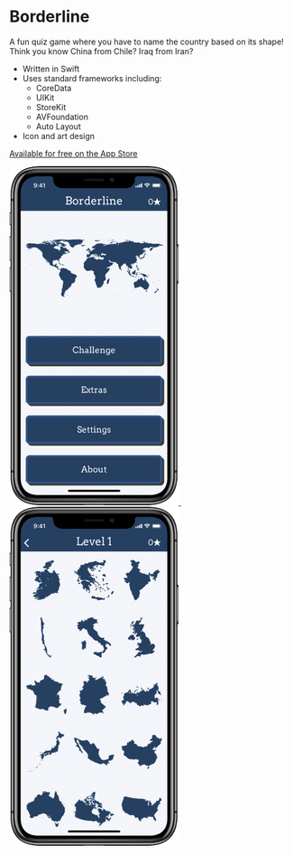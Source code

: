 # Borderline

A fun quiz game where you have to name the country based on its shape!
Think you know China from Chile? Iraq from Iran? 

* Written in Swift
* Uses standard frameworks including:
  * CoreData
  * UIKit
  * StoreKit
  * AVFoundation
  * Auto Layout
* Icon and art design

[Available for free on the App Store](https://itunes.apple.com/us/app/borderline/id1199101606?ls=1&mt=8&at=1000lIXe)

<a href="https://github.com/JamieDass/Borderline/blob/master/gh_screenshots/iPhone%20X-FirstScreen_framed_1000.png">                                                                                                                                                        
<img class="screenshot" src="https://github.com/JamieDass/Borderline/blob/master/gh_screenshots/iPhone%20X-FirstScreen_framed_1000.png" alt="Menu Screen" width="300px">
</a> &nbsp; <a href="https://github.com/JamieDass/Borderline/blob/master/gh_screenshots/iPhone%20X-Level1_framed_1000.png">                                                                                                                                                        
<img class="screenshot" src="https://github.com/JamieDass/Borderline/blob/master/gh_screenshots/iPhone%20X-Level1_framed_1000.png" alt="Level 1" width="300px">
</a>
